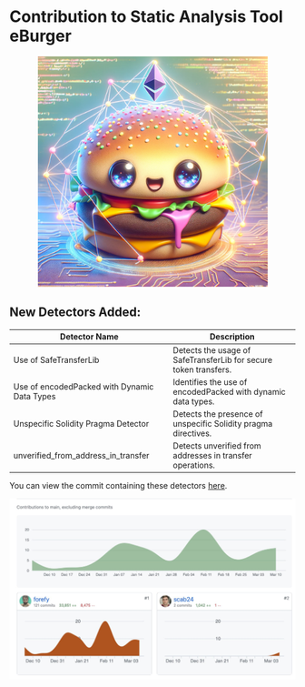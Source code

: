 # Contribution to Static Analysis Tool eBurger

<p align="center">
<img width="405" alt="image" src="image/eburger.png">
</p>

## New Detectors Added:

| Detector Name                         | Description                                                      |
|---------------------------------------|------------------------------------------------------------------|
| Use of SafeTransferLib                | Detects the usage of SafeTransferLib for secure token transfers. |
| Use of encodedPacked with Dynamic Data Types | Identifies the use of encodedPacked with dynamic data types.     |
| Unspecific Solidity Pragma Detector   | Detects the presence of unspecific Solidity pragma directives.    |
| unverified_from_address_in_transfer  | Detects unverified from addresses in transfer operations.         |

You can view the commit containing these detectors [here](https://github.com/forefy/eburger/commit/32594e64500837bbc7ba93b6555287d45cf52a37).

<p align="center">
<img width="900" alt="image" src="image/colab.png">
</p>
